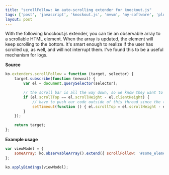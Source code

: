 ```yaml
---
title: "scrollFollow: An auto-scrolling extender for knockout.js"
tags: ['post', 'javascript', 'knockout.js', 'mvvm', 'my-software', 'plugin']
layout: post
---
```


With the following knockout.js extender, you can tie an observable array
to a scrollable HTML element. When the array is updated, the element
will keep scrolling to the bottom. It's smart enough to realize if the
user has scrolled up, as well, and will not interrupt them. I've found
this to be a useful mechanism for logs.<!--more-->

**Source**

```js
ko.extenders.scrollFollow = function (target, selector) {
	target.subscribe(function (newval) {
		var el = document.querySelector(selector);

		// the scroll bar is all the way down, so we know they want to follow the text
		if (el.scrollTop == el.scrollHeight - el.clientHeight) {
			// have to push our code outside of this thread since the text hasn't updated yet
			setTimeout(function () { el.scrollTop = el.scrollHeight - el.clientHeight; }, 0);
		}
	});

	return target;
};
```

**Example usage**

```js
var viewModel = {
	someArray: ko.observableArray().extend({ scrollFollow: '#some_element' })
};

ko.applyBindings(viewModel);
```
